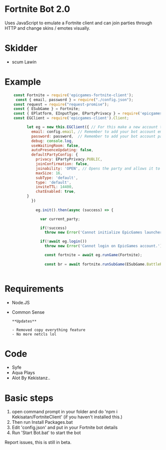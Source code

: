 # Fortnite Bot 2.0
Uses JavaScript to emulate a Fortnite client and can join parties through HTTP and change skins / emotes visually.

# Skidder

- scum Lawin


# Example
```js
    const Fortnite = require('epicgames-fortnite-client');
     const { email, password } = require("./config.json");
    const request = require("request-promise");
    const { ESubGame } = Fortnite;
    const { EPlatform, EInputType, EPartyPrivacy } = require('epicgames-client');
    const EGClient = require('epicgames-client').Client;

          let eg = new this.EGClient({ // For this make a new account that has nothing and put the details in here.
            email: config.email, // Remember to add your bot account email in here or it won't work!
            password: password,  // Remember to add your bot account password in here or it won't work!
            debug: console.log,
            useWaitingRoom: false,
            autoPresenceUpdating: false,
            defaultPartyConfig: {
              privacy: EPartyPrivacy.PUBLIC,
              joinConfirmation: false,
              joinability: 'OPEN', // Opens the party and allows it to be joined
              maxSize: 16,
              subType: 'default',
              type: 'default',
              inviteTTL: 14400,
              chatEnabled: true,
          }
            })
            
              eg.init().then(async (success) => {

                var current_party;

                if(!success)
                  throw new Error('Cannot initialize EpicGames launcher.');

                if(!await eg.login())
                  throw new Error('Cannot login on EpicGames account.');

                  const fortnite = await eg.runGame(Fortnite);
                  
                  const br = await fortnite.runSubGame(ESubGame.BattleRoyale);   
  
```
  

# Requirements
- Node.JS
- Common Sense

      **Updates**
      
      - Removed copy everything feature
      - No more netcls lol
      

# Code
- Syfe
- Aqua Plays
- Alot By Kekistanz..

# Basic steps
1) open command prompt in your folder and do 'npm i Kekisatan/FortniteClient' (if you haven't installed this.)
2) Then run Install Packages.bat
6) Edit 'config.json' and put in your Fortnite bot details
7) Run 'Start Bot.bat' to start the bot

Report issues, this is still in beta.
